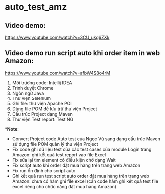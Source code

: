 # auto_test_amz
## Video demo: 
https://www.youtube.com/watch?v=3CU_ukg6ZXk
## Video demo run script auto khi order item in web Amazon: 
https://www.youtube.com/watch?v=afbW4S8o4rM

1. Môi trường code: Intellij IDEA
2. Trình duyệt Chrome
3. Ngôn ngữ Java
4. Thư viện Selenium
5. Ghi file: thư viện Apache POI
6. Dùng file POM để lưu trữ thư viện Project
7. Cấu trúc Project dạng Maven
8. Thư viện Test report: Test NG

***Note**:
+ Convert Project code Auto test của Ngọc Vũ sang dạng cấu trúc Maven sử dụng file POM quản lý thư viện Project
+ Fix code ghi dữ liệu test của các test cases của module Login trang Amazon: ghi kết quả test report vào file Excel 
+ Fix sửa lại tìm element có điều kiện chờ dạng Wait 
+ Fix script auto khi order đặt mua hàng trên trang web Amazon
+ Fix run ổn định cho script auto 
+ Ghi kết quả run test script auto order đặt mua hàng trên trang web Amazon: chưa có hàm ghi file excel (cần code hàm ghi kết quả test file excel riêng cho chức năng đặt mua hàng Amazon)


